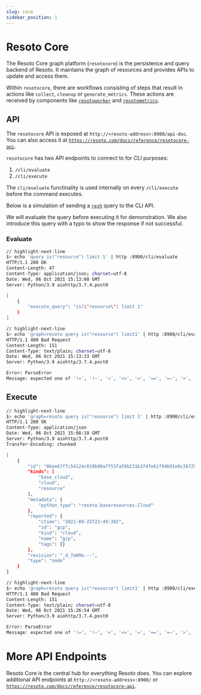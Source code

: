 ```yaml
---
slug: core
sidebar_position: 1
---
```


# Resoto Core

The Resoto Core graph platform (`resotocore`) is the persistence and query backend of Resoto. It maintains the graph of resources and provides APIs to update and access them.

Within `resotocore`, there are workflows consisting of steps that result in actions like `collect`, `cleanup` or `generate_metrics`. These actions are received by components like [`resotoworker`](./worker.md) and [`resotometrics`](./metrics.md).

## API

The `resotocore` API is exposed at `http://<resoto-address>:8900/api-doc`. You can also access it at [`https://resoto.com/docs/reference/resotocore-api`](https://resoto.com/docs/reference/resotocore-api).

`resotocore` has two API endpoints to connect to for CLI purposes:

1. `/cli/evaluate`
2. `/cli/execute`

The `cli/evaluate` functinality is used internally on every `/cli/execute` before the command executes.

Below is a simulation of sending a [`resh`](./shell.md) query to the CLI API.

We will evaluate the query before executing it for demonstration. We also introduce this query with a typo to show the response if not successful.

### Evaluate

```bash title="Correct"
// highlight-next-line
$> echo 'query is("resource") limit 1' | http :8900/cli/evaluate
HTTP/1.1 200 OK
Content-Length: 47
Content-Type: application/json; charset=utf-8
Date: Wed, 06 Oct 2021 15:13:08 GMT
Server: Python/3.9 aiohttp/3.7.4.post0

[
    {
        "execute_query": "is(\"resource\") limit 1"
    }
]
```

```bash title="Typo"
// highlight-next-line
$> echo 'graph=resoto query is("resource") limit1' | http :8900/cli/evaluate
HTTP/1.1 400 Bad Request
Content-Length: 151
Content-Type: text/plain; charset=utf-8
Date: Wed, 06 Oct 2021 15:13:33 GMT
Server: Python/3.9 aiohttp/3.7.4.post0

Error: ParseError
Message: expected one of '!=', '!~', '<', '<=', '=', '==', '=~', '>', '>=', '[A-Za-z][A-Za-z0-9_]*', '`', 'in', 'not in', '~' at 0:21
```

## Execute

```bash title="Correct"
// highlight-next-line
$> echo 'graph=resoto query is("resource") limit 1' | http :8900/cli/execute
HTTP/1.1 200 OK
Content-Type: application/json
Date: Wed, 06 Oct 2021 15:08:10 GMT
Server: Python/3.9 aiohttp/3.7.4.post0
Transfer-Encoding: chunked

[
    {
        "id": "06ee67f7c54124c019b80a7f53fa59b231b374fe61f94b91e0c26729440d095c",
        "kinds": [
            "base_cloud",
            "cloud",
            "resource"
        ],
        "metadata": {
            "python_type": "resoto.baseresources.Cloud"
        },
        "reported": {
            "ctime": "2021-09-25T23:49:38Z",
            "id": "gcp",
            "kind": "cloud",
            "name": "gcp",
            "tags": {}
        },
        "revision": "_d_7eKMa---",
        "type": "node"
    }
]
```

```bash title="Typo"
// highlight-next-line
$> echo 'graph=resoto query is("resource") limit1' | http :8900/cli/execute
HTTP/1.1 400 Bad Request
Content-Length: 151
Content-Type: text/plain; charset=utf-8
Date: Wed, 06 Oct 2021 15:26:54 GMT
Server: Python/3.9 aiohttp/3.7.4.post0

Error: ParseError
Message: expected one of '!=', '!~', '<', '<=', '=', '==', '=~', '>', '>=', '[A-Za-z][A-Za-z0-9_]*', '`', 'in', 'not in', '~' at 0:21
```

# More API Endpoints

Resoto Core is the central hub for everything Resoto does. You can explore additional API endpoints at `http://<resoto-address>:8900/` or [`https://resoto.com/docs/reference/resotocore-api`](https://resoto.com/docs/reference/resotocore-api).
